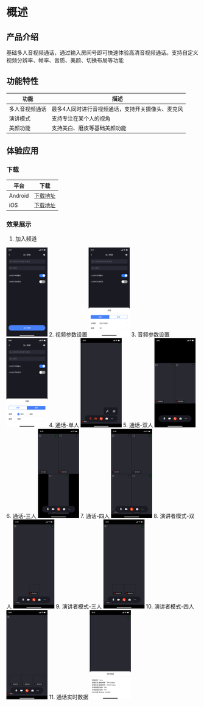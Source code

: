 # 概述

## 产品介绍
基础多人音视频通话，通过输入房间号即可快速体验高清音视频通话。支持自定义视频分辨率、帧率、音质、美颜、切换布局等功能

## 功能特性

|  功能   | 描述  |
|  ----  | ----  |
| 多人音视频通话  | 最多4人同时进行音视频通话，支持开关摄像头、麦克风 |
| 演讲模式  | 支持专注在某个人的视角 |
| 美颜功能  | 支持美白、磨皮等基础美颜功能 |


## 体验应用
### 下载
|  平台   | 下载  |
|  ----  | ----  |
| Android  | [下载地址](https://www.pgyer.com/LpmN) |
| iOS  | [下载地址]() |

### 效果展示
 
1. 加入频道  
<img src="image/加入频道.png" alt="image-20210923195218894" width="108" heigth="234" />
2. 视频参数设置  
<img src="image/视频参数设置.png" alt="image-20210923195218894" width="108" heigth="234" />
3. 音频参数设置  
<img src="image/音频参数设置.png" alt="image-20210923195218894" width="108" heigth="234" />
4. 通话-单人  
<img src="image/通话-单人.png" alt="image-20210923195218894" width="108" heigth="234" />  
5. 通话-双人  
<img src="image/通话-双人.png" alt="image-20210923195218894" width="108" heigth="234" />
6. 通话-三人  
<img src="image/通话-三人.png" alt="image-20210923195218894" width="108" heigth="234" />
7. 通话-四人  
<img src="image/通话-四人.png" alt="image-20210923195218894" width="108" heigth="234" />
8. 演讲者模式-双人  
<img src="image/演讲者模式-双人.png" alt="image-20210923195218894" width="108" heigth="234" />  
9. 演讲者模式-三人  
<img src="image/演讲者模式-三人.png" alt="image-20210923195218894" width="108" heigth="234" />
10. 演讲者模式-四人  
<img src="image/演讲者模式-四人.png" alt="image-20210923195218894" width="108" heigth="234" />  
11. 通话实时数据  
<img src="image/通话实时数据.png" alt="image-20210923195218894" width="108" heigth="234" />

